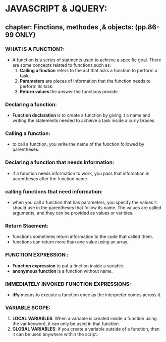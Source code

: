 # JAVASCRIPT & JQUERY:
## chapter: Finctions, methodes ,& objects: (pp.86-99 ONLY)
### WHAT IS A FUNCTION?:
- A function is a series of statments used to achieve a specific goal. There are some concepts related to functions such as: <br >
    1. **Calling a finction** refers to the act that asks a function to perform a task. 
    2. **Parameters** are pieces of information that the function needs to perform its task. 
    3. **Return values** the answer the functions provide. 
### Declaring a function:
- **Function declaration** is to create a function by giving it a name and writing the statements needed to achieve a task inside a curly braces.
### Calling a function:
- to call a function, you write the name of the function followed by parentheses. 
### Declaring a function that needs information:
- if a function needs information to work, you pass that infomation in parentheses after the function name. 
### calling functions that need information:
- when you call a function that has parameters, you specify the values it should use in the parentheses that follow its name. The values are called arguments, and they can be provided as values or varibles.
### Return Staement: 
- functions sometimes return information to the code that called them.
- functions can return more than one value using an array.
### FUNCTION EXPRESSION :
-  **Function expression** to put a finction inside a variable.
- **anonymous function** is a function without name. 
### IMMEDIATELY INVOKED FUNCTION EXPRESSIONS:
- **iffy** means to execute a function once as the interpreter comes across it. 
### VARIABLE SCOPE:
1. **LOCAL VARIABLES**: When a variable is created inside a function using the var keyword, it can only be used in that function. 
2. **GLOBAL VARIABLES**: If you create a variable outside of a function, then it can be used anywhere within the script.
